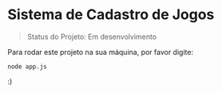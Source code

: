 # Sistema de Cadastro de Jogos

> Status do Projeto: Em desenvolvimento

Para rodar este projeto na sua máquina, por favor digite:

```
node app.js
```
:)
